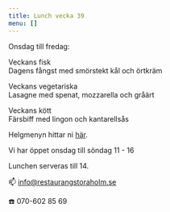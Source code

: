 ```yaml
---
title: Lunch vecka 39
menu: []
---
```

Onsdag till fredag:

Veckans fisk\
Dagens fångst med smörstekt kål och örtkräm

Veckans vegetariska\
Lasagne med spenat, mozzarella och gråärt

Veckans kött\
Färsbiff med lingon och kantarellsås

Helgmenyn hittar ni [här](https://www.restaurangstoraholm.se/helg/?i=2).

Vi har öppet onsdag till söndag 11 - 16

Lunchen serveras till 14.[](http://www.bjorlandagard.se)[](http://www.bjorlandagard.se)[](https://www.restaurangstoraholm.se/helg/?i=2)[](https://www.restaurangstoraholm.se/helg/?i=2)

📫 info@restaurangstoraholm.se

☎️ 070-602 85 69